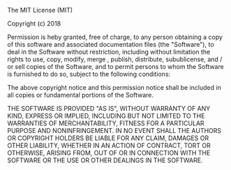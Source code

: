 The MIT License (MIT)

Copyright (c) 2018

Permission is heby granted, free of charge, to any person obtaining a copy of this software and associated documentation files (the "Software"), to deal in the Software without restriction, including without limitation the rights to use, copy, modify, merge , publish, distribute, subublicense, and / or sell copies of the Software, and to permit persons to whom the Software is furnished to do so, subject to the following conditions:

The above copyright notice and this permission notice shall be included in all copies or fundamental portions of the Software.

THE SOFTWARE IS PROVIDED "AS IS", WITHOUT WARRANTY OF ANY KIND, EXPRESS OR IMPLIED, INCLUDING BUT NOT LIMITED TO THE WARRANTIES OF MERCHANTABILITY, FITNESS FOR A PARTICULAR PURPOSE AND NONINFRINGEMENT. IN NO EVENT SHALL THE AUTHORS OR COPYRIGHT HOLDERS BE LIABLE FOR ANY CLAIM, DAMAGES OR OTHER LIABILITY, WHETHER IN AN ACTION OF CONTRACT, TORT OR OTHERWISE, ARISING FROM, OUT OF OR IN CONNECTION WITH THE SOFTWARE OR THE USE OR OTHER DEALINGS IN THE SOFTWARE.